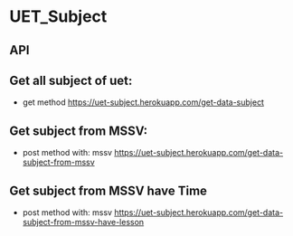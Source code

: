 # UET_Subject

## API 
## Get all subject of uet:
- get method
https://uet-subject.herokuapp.com/get-data-subject
## Get subject from MSSV:
- post method with: mssv
https://uet-subject.herokuapp.com/get-data-subject-from-mssv

## Get subject from MSSV have Time
- post method with: mssv
https://uet-subject.herokuapp.com/get-data-subject-from-mssv-have-lesson
